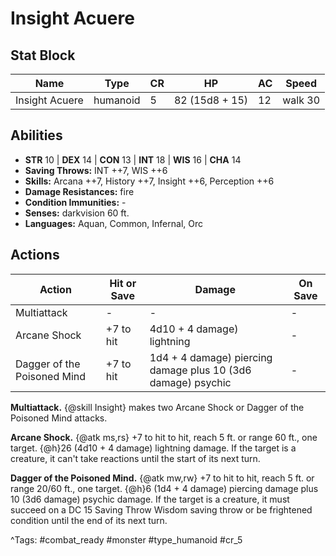 # Insight Acuere

## Stat Block

| Name | Type | CR | HP | AC | Speed |
|------|------|----|----|----|-------|
| Insight Acuere | humanoid | 5 | 82 (15d8 + 15) | 12 | walk 30 |

## Abilities

- **STR** 10 | **DEX** 14 | **CON** 13 | **INT** 18 | **WIS** 16 | **CHA** 14
- **Saving Throws:** INT ++7, WIS ++6  
- **Skills:** Arcana ++7, History ++7, Insight ++6, Perception ++6  
- **Damage Resistances:** fire  
- **Condition Immunities:** -  
- **Senses:** darkvision 60 ft.  
- **Languages:** Aquan, Common, Infernal, Orc


## Actions

| Action | Hit or Save | Damage | On Save |
|--------|--------------|--------|----------|
| Multiattack | - | - | - |
| Arcane Shock | +7 to hit | 4d10 + 4 damage) lightning | - |
| Dagger of the Poisoned Mind | +7 to hit | 1d4 + 4 damage) piercing damage plus 10 (3d6 damage) psychic | - |

**Multiattack.** {@skill Insight} makes two Arcane Shock or Dagger of the Poisoned Mind attacks.

**Arcane Shock.** {@atk ms,rs} +7 to hit to hit, reach 5 ft. or range 60 ft., one target. {@h}26 (4d10 + 4 damage) lightning damage. If the target is a creature, it can't take reactions until the start of its next turn.

**Dagger of the Poisoned Mind.** {@atk mw,rw} +7 to hit to hit, reach 5 ft. or range 20/60 ft., one target. {@h}6 (1d4 + 4 damage) piercing damage plus 10 (3d6 damage) psychic damage. If the target is a creature, it must succeed on a DC 15 Saving Throw Wisdom saving throw or be frightened condition until the end of its next turn.


^Tags: #combat_ready #monster #type_humanoid #cr_5